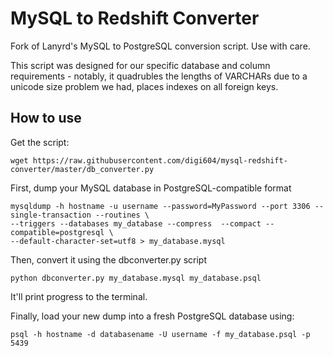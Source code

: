 MySQL to Redshift Converter
=============================

Fork of Lanyrd's MySQL to PostgreSQL conversion script. Use with care.

This script was designed for our specific database and column requirements -
notably, it quadrubles the lengths of VARCHARs due to a unicode size problem we
had, places indexes on all foreign keys.

How to use
----------

Get the script:

    wget https://raw.githubusercontent.com/digi604/mysql-redshift-converter/master/db_converter.py

First, dump your MySQL database in PostgreSQL-compatible format

    mysqldump -h hostname -u username --password=MyPassword --port 3306 --single-transaction --routines \
    --triggers --databases my_database --compress  --compact --compatible=postgresql \
    --default-character-set=utf8 > my_database.mysql


Then, convert it using the dbconverter.py script

`python dbconverter.py my_database.mysql my_database.psql`

It'll print progress to the terminal.

Finally, load your new dump into a fresh PostgreSQL database using: 

`psql -h hostname -d databasename -U username -f my_database.psql -p 5439`
